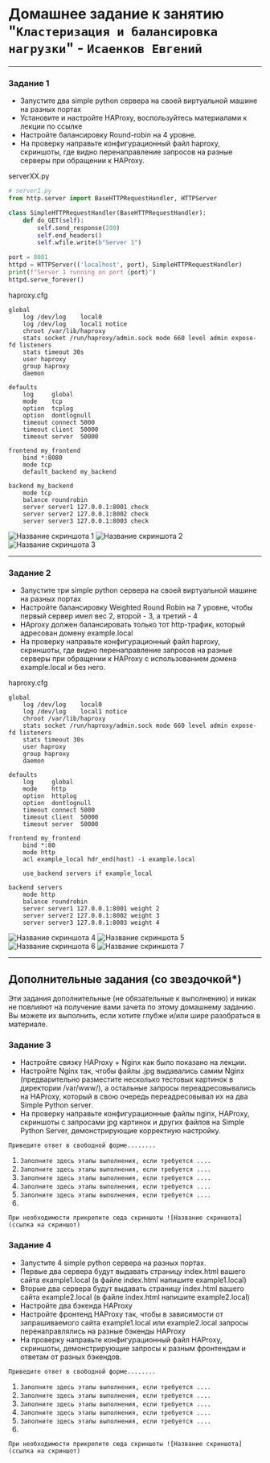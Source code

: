 # Домашнее задание к занятию "`Кластеризация и балансировка нагрузки`" - `Исаенков Евгений`

---

### Задание 1

- Запустите два simple python сервера на своей виртуальной машине на разных портах
- Установите и настройте HAProxy, воспользуйтесь материалами к лекции по ссылке
- Настройте балансировку Round-robin на 4 уровне.
- На проверку направьте конфигурационный файл haproxy, скриншоты, где видно перенаправление запросов на разные серверы при обращении к HAProxy.

serverXX.py
```python
# server1.py
from http.server import BaseHTTPRequestHandler, HTTPServer

class SimpleHTTPRequestHandler(BaseHTTPRequestHandler):
    def do_GET(self):
        self.send_response(200)
        self.end_headers()
        self.wfile.write(b"Server 1")

port = 8001
httpd = HTTPServer(('localhost', port), SimpleHTTPRequestHandler)
print(f"Server 1 running on port {port}")
httpd.serve_forever()
```

haproxy.cfg
```
global
    log /dev/log    local0
    log /dev/log    local1 notice
    chroot /var/lib/haproxy
    stats socket /run/haproxy/admin.sock mode 660 level admin expose-fd listeners
    stats timeout 30s
    user haproxy
    group haproxy
    daemon

defaults
    log     global
    mode    tcp
    option  tcplog
    option  dontlognull
    timeout connect 5000
    timeout client  50000
    timeout server  50000

frontend my_frontend
    bind *:8080
    mode tcp
    default_backend my_backend

backend my_backend
    mode tcp
    balance roundrobin
    server server1 127.0.0.1:8001 check
    server server2 127.0.0.1:8002 check
    server server3 127.0.0.1:8003 check
```

![Название скриншота 1](https://github.com/Udjin79/netology_hw/blob/main/img/sflt26_hw2_1.png?raw=true)
![Название скриншота 2](https://github.com/Udjin79/netology_hw/blob/main/img/sflt26_hw2_2.png?raw=true)
![Название скриншота 3](https://github.com/Udjin79/netology_hw/blob/main/img/sflt26_hw2_3.png?raw=true)

---

### Задание 2

- Запустите три simple python сервера на своей виртуальной машине на разных портах
- Настройте балансировку Weighted Round Robin на 7 уровне, чтобы первый сервер имел вес 2, второй - 3, а третий - 4
- HAproxy должен балансировать только тот http-трафик, который адресован домену example.local
- На проверку направьте конфигурационный файл haproxy, скриншоты, где видно перенаправление запросов на разные серверы при обращении к HAProxy c использованием домена example.local и без него.

haproxy.cfg
```
global
    log /dev/log    local0
    log /dev/log    local1 notice
    chroot /var/lib/haproxy
    stats socket /run/haproxy/admin.sock mode 660 level admin expose-fd listeners
    stats timeout 30s
    user haproxy
    group haproxy
    daemon

defaults
    log     global
    mode    http
    option  httplog
    option  dontlognull
    timeout connect 5000
    timeout client  50000
    timeout server  50000

frontend my_frontend
    bind *:80
    mode http
    acl example_local hdr_end(host) -i example.local

    use_backend servers if example_local

backend servers
    mode http
    balance roundrobin
    server server1 127.0.0.1:8001 weight 2
    server server2 127.0.0.1:8002 weight 3
    server server3 127.0.0.1:8003 weight 4
```

![Название скриншота 4](https://github.com/Udjin79/netology_hw/blob/main/img/sflt26_hw2_4.png?raw=true)
![Название скриншота 5](https://github.com/Udjin79/netology_hw/blob/main/img/sflt26_hw2_5.png?raw=true)
![Название скриншота 6](https://github.com/Udjin79/netology_hw/blob/main/img/sflt26_hw2_6.png?raw=true)
![Название скриншота 7](https://github.com/Udjin79/netology_hw/blob/main/img/sflt26_hw2_7.png?raw=true)

---

## Дополнительные задания (со звездочкой*)

Эти задания дополнительные (не обязательные к выполнению) и никак не повлияют на получение вами зачета по этому домашнему заданию. Вы можете их выполнить, если хотите глубже и/или шире разобраться в материале.

### Задание 3

- Настройте связку HAProxy + Nginx как было показано на лекции.
- Настройте Nginx так, чтобы файлы .jpg выдавались самим Nginx (предварительно разместите несколько тестовых картинок в директории /var/www/), а остальные запросы переадресовывались на HAProxy, который в свою очередь переадресовывал их на два Simple Python server.
- На проверку направьте конфигурационные файлы nginx, HAProxy, скриншоты с запросами jpg картинок и других файлов на Simple Python Server, демонстрирующие корректную настройку.

`Приведите ответ в свободной форме........`

1. `Заполните здесь этапы выполнения, если требуется ....`
2. `Заполните здесь этапы выполнения, если требуется ....`
3. `Заполните здесь этапы выполнения, если требуется ....`
4. `Заполните здесь этапы выполнения, если требуется ....`
5. `Заполните здесь этапы выполнения, если требуется ....`
6. 

`При необходимости прикрепитe сюда скриншоты
![Название скриншота](ссылка на скриншот)`

### Задание 4

- Запустите 4 simple python сервера на разных портах.
- Первые два сервера будут выдавать страницу index.html вашего сайта example1.local (в файле index.html напишите example1.local)
- Вторые два сервера будут выдавать страницу index.html вашего сайта example2.local (в файле index.html напишите example2.local)
- Настройте два бэкенда HAProxy
- Настройте фронтенд HAProxy так, чтобы в зависимости от запрашиваемого сайта example1.local или example2.local запросы перенаправлялись на разные бэкенды HAProxy
- На проверку направьте конфигурационный файл HAProxy, скриншоты, демонстрирующие запросы к разным фронтендам и ответам от разных бэкендов.

`Приведите ответ в свободной форме........`

1. `Заполните здесь этапы выполнения, если требуется ....`
2. `Заполните здесь этапы выполнения, если требуется ....`
3. `Заполните здесь этапы выполнения, если требуется ....`
4. `Заполните здесь этапы выполнения, если требуется ....`
5. `Заполните здесь этапы выполнения, если требуется ....`
6. 

`При необходимости прикрепитe сюда скриншоты
![Название скриншота](ссылка на скриншот)`
